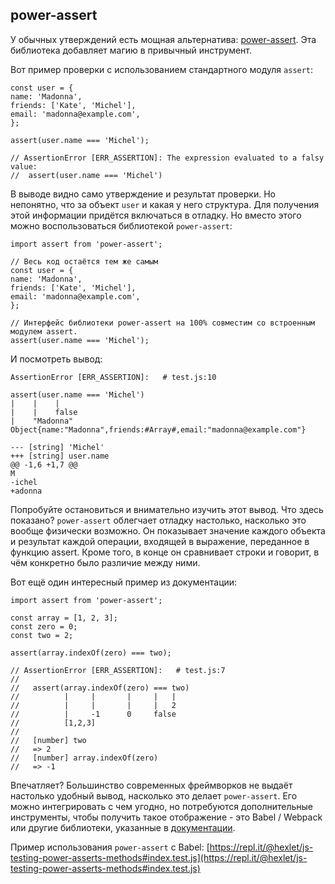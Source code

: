 ## power-assert
У обычных утверждений есть мощная альтернатива: [power-assert](https://github.com/power-assert-js/power-assert). Эта библиотека добавляет магию в привычный инструмент.

Вот пример проверки с использованием стандартного модуля `assert`:
```
const user = {
name: 'Madonna',
friends: ['Kate', 'Michel'],
email: 'madonna@example.com',
};

assert(user.name === 'Michel');

// AssertionError [ERR_ASSERTION]: The expression evaluated to a falsy value:
//  assert(user.name === 'Michel')
```
В выводе видно само утверждение и результат проверки. Но непонятно, что за объект `user` и какая у него структура. Для получения этой информации придётся включаться в отладку. Но вместо этого можно воспользоваться библиотекой `power-assert`:
```
import assert from 'power-assert';

// Весь код остаётся тем же самым
const user = {
name: 'Madonna',
friends: ['Kate', 'Michel'],
email: 'madonna@example.com',
};

// Интерфейс библиотеки power-assert на 100% совместим со встроенным модулем assert.
assert(user.name === 'Michel');
```
И посмотреть вывод:
```
AssertionError [ERR_ASSERTION]:   # test.js:10

assert(user.name === 'Michel')
|    |    |
|    |    false
|    "Madonna"
Object{name:"Madonna",friends:#Array#,email:"madonna@example.com"}

--- [string] 'Michel'
+++ [string] user.name
@@ -1,6 +1,7 @@
M
-ichel
+adonna
```
Попробуйте остановиться и внимательно изучить этот вывод. Что здесь показано? `power-assert` облегчает отладку настолько, насколько это вообще физически возможно. Он показывает значение каждого объекта и результат каждой операции, входящей в выражение, переданное в функцию assert. Кроме того, в конце он сравнивает строки и говорит, в чём конкретно было различие между ними.

Вот ещё один интересный пример из документации:
```
import assert from 'power-assert';

const array = [1, 2, 3];
const zero = 0;
const two = 2;

assert(array.indexOf(zero) === two);

// AssertionError [ERR_ASSERTION]:   # test.js:7
//
//   assert(array.indexOf(zero) === two)
//          |     |       |     |   |
//          |     |       |     |   2
//          |     -1      0     false
//          [1,2,3]
//
//   [number] two
//   => 2
//   [number] array.indexOf(zero)
//   => -1
```
Впечатляет? Большинство современных фреймворков не выдаёт настолько удобный вывод, насколько это делает `power-assert`. Его можно интегрировать с чем угодно, но потребуются дополнительные инструменты, чтобы получить такое отображение - это Babel / Webpack или другие библиотеки, указанные в [документации](https://github.com/power-assert-js/power-assert#be-sure-to-transform-test-code).

Пример использования `power-assert` с Babel:
[https://repl.it/@hexlet/js-testing-power-asserts-methods#index.test.js](https://repl.it/@hexlet/js-testing-power-asserts-methods#index.test.js)